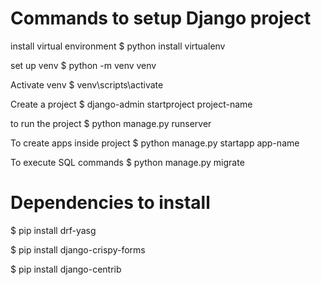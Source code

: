 # Commands to setup Django project

install virtual environment
$ python install virtualenv

set up venv
$ python -m venv venv

Activate venv
$ venv\scripts\activate

Create a project
$ django-admin startproject project-name

to run the project
$ python manage.py runserver

To create apps inside project
$ python manage.py startapp app-name

To execute SQL commands
$ python manage.py migrate

# Dependencies to install

$ pip install drf-yasg

$ pip install django-crispy-forms

$ pip install django-centrib  

